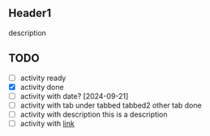 ## Header1
description

## TODO
- [ ] activity ready
- [X] activity done
- [ ] activity with date? [2024-09-21]
- [ ] activity with tab under
	tabbed
	tabbed2
	other tab done
- [ ] activity with description
	this is a description
- [ ] activity with [link](google.com)
